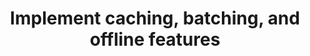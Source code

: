 ---
layout: best-practice
title: "Implement caching, batching, and offline features"
order: 23
icon: /assets/climate-icons/Icon-Building.svg
number: "23"
section: Design Frugally
chapter-tag: design-frugally

matter: |
  Even though all business contexts are different, a set of 
  key environmental metrics should help you drive positive impact.
  These metrics are generally greenhouse gas emissions (starting
  with carbon emissions), energy consumption, water consumption,
  resource use and depletion, water/air/soil pollution, ecotoxicity,
  biodiversity, etc. Some are more obvious than others, and you 
  won’t track them all on day one. 


  But metrics will be key to making informed and effective decisions
  to reduce your impact on the environment. Plus, you’ll see when
  you’re making progress.

do: |
  - Start simple, reliable, and consistent. You, your product team,
  and the data team must trust the data to be credible and
  convincing when interacting with stakeholders, and building
  momentum towards climate action.

  - Consider both absolute metrics (e.g. CO2e) and relative metrics
  (CO2e per page, visit, user, employee, revenue generated, etc.)

  - Factor different types of impact: greenhouse gas emissions 
  (in g of CO2e or kg of CO2e), Energy consumption (in kWh),
  Water consumption (in cl or l), depletion of natural resources,
  etc.

  - Measure data transfer parameters: page weight (in KB), number
  of requests, and load time (in s). Keep in mind that it will not be
  the absolute way to measure but it is a good starting point in
  your journey.

  - Use the right tools for your context and your needs. 
  See more in Track your digital footprint.

  - Report these metrics against OKRs and KPIs and include 
  those metrics in your ESG reporting

success: |
  - Collective efforts to gauge and reduce ecological
  footprints

  - Building trust through transparent data collection and
  valuable insights

consider: |
  We recommend keeping things simple at the beginning. If
  you don’t measure anything, go for a proxy (80% accuracy is
  better than not tracking anything). Observing trends consistently
  over time is more important than being 100% accurate, and will
  support you to identify the next steps and keep moving forward.


  Measuring your digital footprint once will be a major milestone
  and should be celebrated. From there, you could set up a
  dashboard and monitor environmental impact on an ongoing
  basis to measure progress (or regress)
---